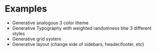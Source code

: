 Examples
========

- Generative analogous 3 color theme
- Generative Typography with weighted randomness btw 3 different styles
- Generative grid system
- Generative layout (change side of sidebars, header/footer, etc)